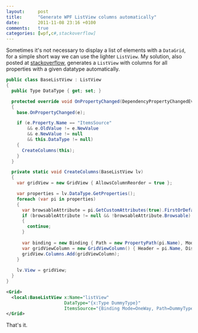 ```yaml
---
layout:     post
title:      "Generate WPF ListView columns automatically"
date:       2011-11-08 23:16 +0100
comments:   true
categories: [wpf,c#,stackoverflow]
---
```


Sometimes it's not necessary to display a list of elements with a `DataGrid`, for a simple short way we can use the lighter `ListView`.
My solution, also posted at [stackoverflow](http://stackoverflow.com/a/8050721/920384), generates a `ListView` with columns for all properties with a given datatype automatically.

```csharp
public class BaseListView : ListView
{
  public Type DataType { get; set; }

  protected override void OnPropertyChanged(DependencyPropertyChangedEventArgs e)
  {
    base.OnPropertyChanged(e);

    if (e.Property.Name == "ItemsSource"
        && e.OldValue != e.NewValue
        && e.NewValue != null
        && this.DataType != null)
    {
      CreateColumns(this);
    }
  }

  private static void CreateColumns(BaseListView lv)
  {
    var gridView = new GridView { AllowsColumnReorder = true };

    var properties = lv.DataType.GetProperties();
    foreach (var pi in properties)
    {
      var browsableAttribute = pi.GetCustomAttributes(true).FirstOrDefault(a => a is BrowsableAttribute) as BrowsableAttribute;
      if (browsableAttribute != null && !browsableAttribute.Browsable)
      {
        continue;
      }
      
      var binding = new Binding { Path = new PropertyPath(pi.Name), Mode = BindingMode.OneWay };
      var gridViewColumn = new GridViewColumn() { Header = pi.Name, DisplayMemberBinding = binding };
      gridView.Columns.Add(gridViewColumn);
    }
    
    lv.View = gridView;
  }
}
```

```xml
<Grid>
  <local:BaseListView x:Name="listView"
                      DataType="{x:Type DummyType}"
                      ItemsSource="{Binding Mode=OneWay, Path=DummyTypeList}" />
</Grid>
```

That's it.
